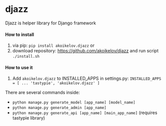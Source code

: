 # djazz
Djazz is helper library for Django framework

#### How to install
1. via pip: `pip install akoikelov.djazz`
or
2. download repository: https://github.com/akoikelov/djazz and run script `./install.sh`

#### How to use it

1. Add `akoikelov.djazz` to INSTALLED_APPS in settings.py:
`INSTALLED_APPS = [
    ...
    'tastypie',
    'akoikelov.djazz'
]`

There are several commands inside:
- `python manage.py generate_model [app_name] [model_name]`
- `python manage.py generate_admin [app_name]`
- `python manage.py generate_api [app_name] [main_app_name]` (requires tastypie library)